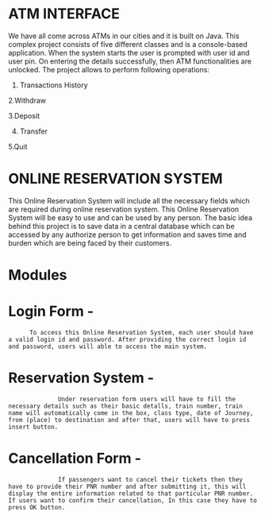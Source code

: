 # ATM INTERFACE

We have all come across ATMs in our cities and it is built on Java. This complex project consists of five different classes and is a console-based application. When the system starts the user is prompted with user id and user pin. On entering the details successfully, then ATM functionalities are unlocked. The project allows to perform following operations:

1. Transactions History

2.Withdraw

3.Deposit

4. Transfer

5.Quit



# ONLINE RESERVATION SYSTEM


This Online Reservation System will include all the necessary fields which are required during online reservation system. This Online Reservation System will be easy to use and can be used by any person. The basic idea behind this project is to save data in a central database which can be accessed by any authorize person to get information and saves time and burden which are being faced by their customers.

# Modules

# Login Form - 
          To access this Online Reservation System, each user should have a valid login id and password. After providing the correct login id and password, users will able to access the main system.

# Reservation System - 
                  Under reservation form users will have to fill the necessary details such as their basic detalls, train number, train name will automatically come in the box, class type, date of Journey, from (place) to destination and after that, users will have to press insert button.

# Cancellation Form -
                  If passengers want to cancel their tickets then they have to provide their PNR number and after submitting it, this will display the entire information related to that particular PNR number. If users want to confirm their cancellation, In this case they have to press OK button.
